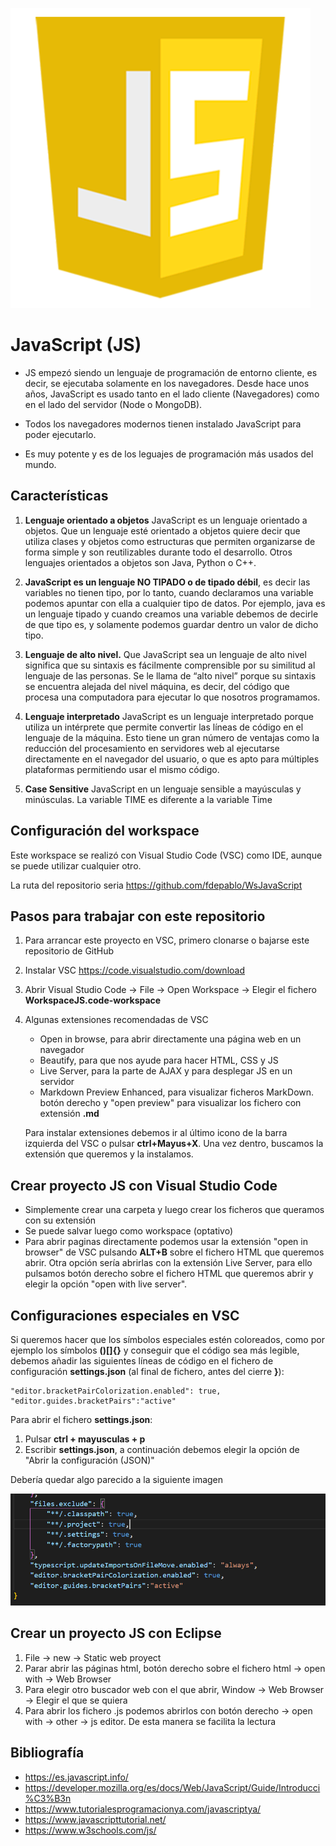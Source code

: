 ![JavaScript](img/js.png "Aprende JavaScript!!")

# JavaScript (JS)

- JS empezó siendo un lenguaje de programación de entorno cliente, es decir, se ejecutaba solamente en los navegadores. Desde hace unos años, JavaScript es usado tanto en el lado cliente (Navegadores) como en el lado del servidor (Node o MongoDB).

- Todos los navegadores modernos tienen instalado JavaScript para poder ejecutarlo.

- Es muy potente y es de los leguajes de programación más usados del mundo.

## Características

1. <b>Lenguaje orientado a objetos</b> JavaScript es un lenguaje orientado a objetos. Que un lenguaje esté orientado a objetos quiere decir que utiliza clases y objetos como estructuras que permiten organizarse de forma simple y son reutilizables durante todo el desarrollo. Otros lenguajes orientados a objetos son Java, Python o C++.

2. <b>JavaScript es un lenguaje NO TIPADO o de tipado débil</b>, es decir las variables no tienen tipo, por lo tanto, cuando declaramos una variable podemos apuntar con ella a cualquier tipo de datos. Por ejemplo, java es un lenguaje tipado y cuando creamos una variable debemos de decirle de que tipo es, y solamente podemos guardar dentro un valor de dicho tipo.

3. <b>Lenguaje de alto nivel.</b> Que JavaScript sea un lenguaje de alto nivel significa que su sintaxis es fácilmente comprensible por su similitud al lenguaje de las personas. Se le llama de “alto nivel” porque su sintaxis se encuentra alejada del nivel máquina, es decir, del código que procesa una computadora para ejecutar lo que nosotros programamos. 

4. <b>Lenguaje interpretado</b> JavaScript es un lenguaje interpretado porque utiliza un intérprete que permite convertir las líneas de código en el lenguaje de la máquina. Esto tiene un gran número de ventajas como la reducción del procesamiento en servidores web al ejecutarse directamente en el navegador del usuario, o que es apto para múltiples plataformas permitiendo usar el mismo código. 

5. <b>Case Sensitive</b> JavaScript en un lenguaje sensible a mayúsculas y minúsculas. La variable TIME es diferente a la variable Time

## Configuración del workspace

Este workspace se realizó con Visual Studio Code (VSC) como IDE, aunque se puede utilizar cualquier otro.

La ruta del repositorio seria <https://github.com/fdepablo/WsJavaScript>

## Pasos para trabajar con este repositorio

1. Para arrancar este proyecto en VSC, primero clonarse o bajarse este repositorio de GitHub

2. Instalar VSC <https://code.visualstudio.com/download>

3. Abrir Visual Studio Code -> File -> Open Workspace -> Elegir el fichero **WorkspaceJS.code-workspace**

4. Algunas extensiones recomendadas de VSC
    - Open in browse, para abrir directamente una página web en un navegador
    - Beautify, para que nos ayude para hacer HTML, CSS y JS
    - Live Server, para la parte de AJAX y para desplegar JS en un servidor
    - Markdown Preview Enhanced, para visualizar ficheros MarkDown. botón derecho y "open preview" para visualizar los fichero con extensión **.md**

    Para instalar extensiones debemos ir al último icono de la barra izquierda del VSC o pulsar **ctrl+Mayus+X**. Una vez dentro, buscamos la extensión que queremos y la instalamos.

## Crear proyecto JS con Visual Studio Code

- Simplemente crear una carpeta y luego crear los ficheros que queramos con su extensión
- Se puede salvar luego como workspace (optativo)
- Para abrir paginas directamente podemos usar la extensión "open in browser" de VSC pulsando **ALT+B** sobre el fichero HTML que queremos abrir. Otra opción sería abrirlas con la extensión Live Server, para ello pulsamos botón derecho sobre el fichero HTML que queremos abrir y elegir la opción "open with live server".

## Configuraciones especiales en VSC

Si queremos hacer que los símbolos especiales estén coloreados, como por ejemplo los símbolos **()[]{}** y conseguir que el código sea más legible, debemos añadir las siguientes líneas de código en el fichero de configuración **settings.json** (al final de fichero, antes del cierre **}**): 

    "editor.bracketPairColorization.enabled": true,
    "editor.guides.bracketPairs":"active"

Para abrir el fichero **settings.json**:

1. Pulsar **ctrl + mayusculas + p**
2. Escribir **settings.json**, a continuación debemos elegir la opción de "Abrir la configuración (JSON)"

Debería quedar algo parecido a la siguiente imagen

![settingsjson](img/settingsjson.png "settingsjson")

## Crear un proyecto JS con Eclipse

1. File -> new -> Static web proyect
2. Parar abrir las páginas html, botón derecho sobre el fichero html -> open with -> Web Browser
3. Para elegir otro buscador web con el que abrir, Window -> Web Browser -> Elegir el que se quiera
4. Para abrir los fichero .js podemos abrirlos con botón derecho -> open with -> other -> js editor. De esta manera se facilita la lectura

## Bibliografía

 - <https://es.javascript.info/>
 - <https://developer.mozilla.org/es/docs/Web/JavaScript/Guide/Introducci%C3%B3n>
 - <https://www.tutorialesprogramacionya.com/javascriptya/>
 - <https://www.javascripttutorial.net/>
 - <https://www.w3schools.com/js/>
